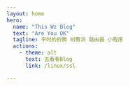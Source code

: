 ```yaml
---
layout: home
hero:
  name: "This Wz Blog"
  text: "Are You OK"
  tagline: 平时的折腾 树莓派 路由器 小程序
  actions:
    - theme: alt
      text: 去看看Blog
      link: /linux/ssl

---
```


